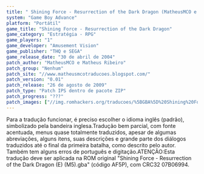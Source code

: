 ```yaml
---
title: " Shining Force - Resurrection of the Dark Dragon (MatheusMCO e Matheus Ribeiro)"
system: "Game Boy Advance"
platform: "Portátil"
game_title: "Shining Force - Resurrection of the Dark Dragon"
game_category: "Estratégia - RPG"
game_players: "1"
game_developer: "Amusement Vision"
game_publisher: "THQ e SEGA"
game_release_date: "30 de abril de 2004"
patch_author: "MatheusMCO e Matheus Ribeiro"
patch_group: "Nenhum"
patch_site: "//www.matheusmcotraducoes.blogspot.com/"
patch_version: "0.01"
patch_release: "26 de agosto de 2009"
patch_type: "Patch IPS dentro de pacote ZIP"
patch_progress: "???"
patch_images: ["//img.romhackers.org/traducoes/%5BGBA%5D%20Shining%20Force%20-%20Resurrection%20of%20the%20Dark%20Dragon%20-%20MatheusMCO%20e%20Matheus%20Ribeiro%20-%201.png","//img.romhackers.org/traducoes/%5BGBA%5D%20Shining%20Force%20-%20Resurrection%20of%20the%20Dark%20Dragon%20-%20MatheusMCO%20e%20Matheus%20Ribeiro%20-%202.png","//img.romhackers.org/traducoes/%5BGBA%5D%20Shining%20Force%20-%20Resurrection%20of%20the%20Dark%20Dragon%20-%20MatheusMCO%20e%20Matheus%20Ribeiro%20-%203.png"]
---
```

Para a tradução funcionar, é preciso escolher o idioma inglês (padrão), simbolizado pela bandeira inglesa.Tradução bem parcial, com fonte acentuada, menus quase totalmente traduzidos, apesar de algumas abreviações, alguns itens, suas descrições e grande parte dos diálogos traduzidos até o final da primeira batalha, como descrito pelo autor. Também tem alguns erros de português e digitação.ATENÇÃO:Esta tradução deve ser aplicada na ROM original "Shining Force - Resurrection of the Dark Dragon (E) (M5).gba" (código AF5P), com CRC32 07B06994.